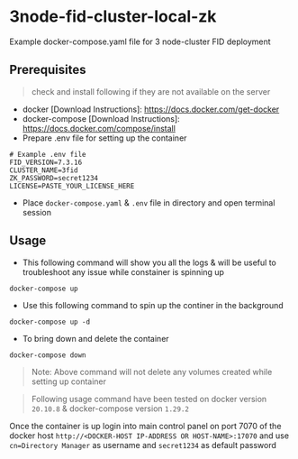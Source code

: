 # 3node-fid-cluster-local-zk

Example docker-compose.yaml file for 3 node-cluster FID deployment

## Prerequisites
> check and install following if they are not available on the server
- docker  [Download Instructions]: <https://docs.docker.com/get-docker>
- docker-compose [Download Instructions]: <https://docs.docker.com/compose/install>
- Prepare .env file for setting up the container
```
# Example .env file
FID_VERSION=7.3.16
CLUSTER_NAME=3fid
ZK_PASSWORD=secret1234
LICENSE=PASTE_YOUR_LICENSE_HERE
```
- Place `docker-compose.yaml` & `.env` file in directory and open terminal session

## Usage
- This following command will show you all the logs & will be useful to troubleshoot any issue while constainer is spinning up
```
docker-compose up 
```
- Use this following command to spin up the continer in the background
```
docker-compose up -d
```
- To bring down and delete the container 
```
docker-compose down
```
> Note: Above command will not delete any volumes created while setting up container

> Following usage command have been tested on docker version `20.10.8` & docker-compose version `1.29.2`

Once the container is up login into main control panel on port 7070 of the docker host `http://<DOCKER-HOST IP-ADDRESS OR HOST-NAME>:17070` and use `cn=Directory Manager` as username and `secret1234` as default password